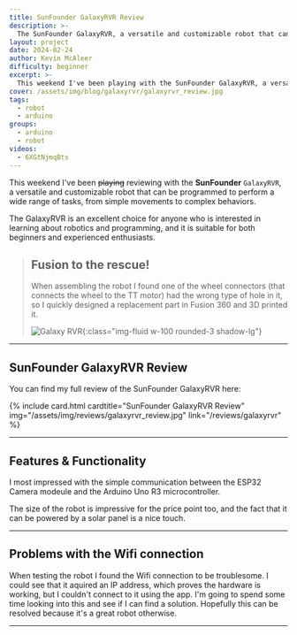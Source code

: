 ```yaml
---
title: SunFounder GalaxyRVR Review
description: >-
  The SunFounder GalaxyRVR, a versatile and customizable robot that can be programmed to perform a wide range of tasks, from simple movements to complex behaviors.
layout: project
date: 2024-02-24
author: Kevin McAleer
difficulty: beginner
excerpt: >-
  This weekend I've been playing with the SunFounder GalaxyRVR, a versatile and customizable robot that can be programmed to perform a wide range of tasks, from simple movements to complex behaviors.
cover: /assets/img/blog/galaxyrvr/galaxyrvr_review.jpg
tags:
  - robot
  - arduino
groups:
  - arduino
  - robot
videos:
  - 6XGtNjmqBts
---
```


This weekend I've been ~~playing~~ reviewing with the **SunFounder** `GalaxyRVR`, a versatile and customizable robot that can be programmed to perform a wide range of tasks, from simple movements to complex behaviors. 

The GalaxyRVR is an excellent choice for anyone who is interested in learning about robotics and programming, and it is suitable for both beginners and experienced enthusiasts.

> ## Fusion to the rescue!
>
> When assembling the robot I found one of the wheel connectors (that connects the wheel to the TT motor) had the wrong type of hole in it, so I quickly designed a replacement part in Fusion 360 and 3D printed it.
>
> ![Galaxy RVR](/assets/img/blog/galaxyrvr/3dpart.jpg){:class="img-fluid w-100 rounded-3 shadow-lg"}

---

## SunFounder GalaxyRVR Review

You can find my full review of the SunFounder GalaxyRVR here:

<div class="row">
<div class="col-lg-6 col-12">
{% include card.html cardtitle="SunFounder GalaxyRVR Review" img="/assets/img/reviews/galaxyrvr_review.jpg" link="/reviews/galaxyrvr" %}
</div></div>

---

## Features & Functionality

I most impressed with the simple communication between the ESP32 Camera modeule and the Arduino Uno R3 microcontroller. 

The size of the robot is impressive for the price point too, and the fact that it can be powered by a solar panel is a nice touch.

---

## Problems with the Wifi connection

When testing the robot I found the Wifi connection to be troublesome. I could see that it aquired an IP address, which proves the hardware is working, but I couldn't connect to it using the app. I'm going to spend some time looking into this and see if I can find a solution. Hopefully this can be resolved because it's a great robot otherwise.

---
